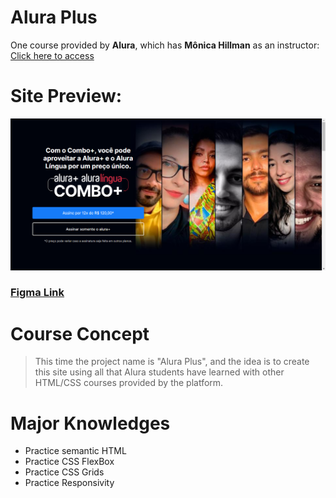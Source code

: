 # Alura Plus 

One course provided by **Alura**, which has **Mônica Hillman** as an instructor:
<a href="https://cursos.alura.com.br/course/html-css-praticando-html-css" target="_blank"> Click here to access </a>

# Site Preview: 

![Site Preview Screenshot](assets/img/screenshots/screenshot.png)

### [Figma Link](https://www.figma.com/file/tFDVyNuKhrT2G03k2dCstW/Alura-Plus---Layout?t=tURBC440zTwXjsYh-0) 

# Course Concept 

> This time the project name is "Alura Plus", and the idea is to create this site using all that Alura students
> have learned with other HTML/CSS courses provided by the platform.

# Major Knowledges 

- Practice semantic HTML
- Practice CSS FlexBox
- Practice CSS Grids
- Practice Responsivity
